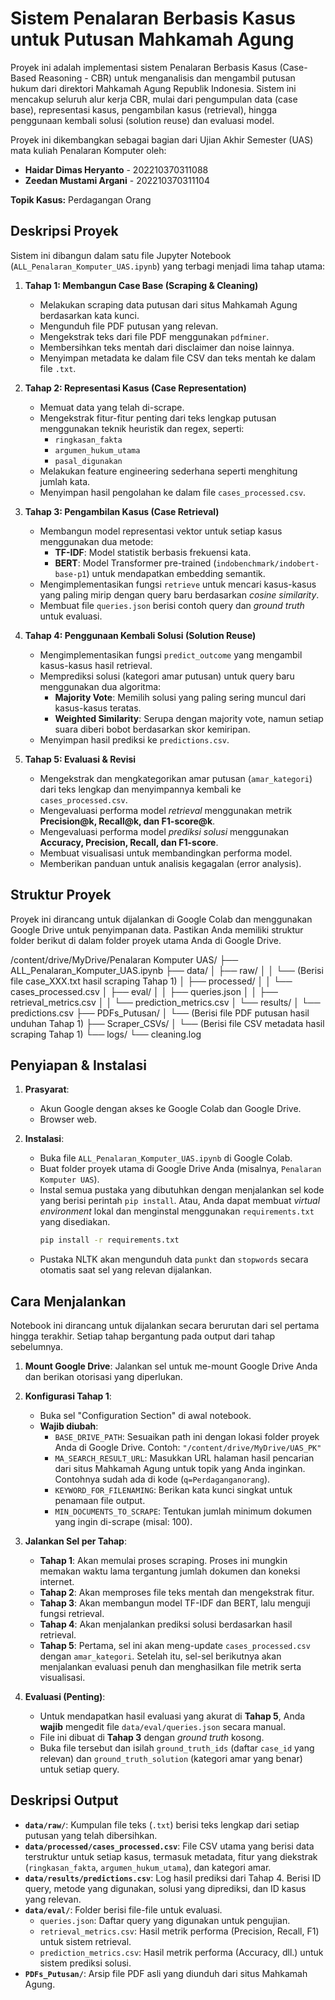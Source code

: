 # Sistem Penalaran Berbasis Kasus untuk Putusan Mahkamah Agung

Proyek ini adalah implementasi sistem Penalaran Berbasis Kasus (Case-Based Reasoning - CBR) untuk menganalisis dan mengambil putusan hukum dari direktori Mahkamah Agung Republik Indonesia. Sistem ini mencakup seluruh alur kerja CBR, mulai dari pengumpulan data (case base), representasi kasus, pengambilan kasus (retrieval), hingga penggunaan kembali solusi (solution reuse) dan evaluasi model.

Proyek ini dikembangkan sebagai bagian dari Ujian Akhir Semester (UAS) mata kuliah Penalaran Komputer oleh:
- **Haidar Dimas Heryanto** - 202210370311088
- **Zeedan Mustami Argani** - 202210370311104

**Topik Kasus:** Perdagangan Orang

## Deskripsi Proyek

Sistem ini dibangun dalam satu file Jupyter Notebook (`ALL_Penalaran_Komputer_UAS.ipynb`) yang terbagi menjadi lima tahap utama:

1.  **Tahap 1: Membangun Case Base (Scraping & Cleaning)**
    - Melakukan scraping data putusan dari situs Mahkamah Agung berdasarkan kata kunci.
    - Mengunduh file PDF putusan yang relevan.
    - Mengekstrak teks dari file PDF menggunakan `pdfminer`.
    - Membersihkan teks mentah dari disclaimer dan noise lainnya.
    - Menyimpan metadata ke dalam file CSV dan teks mentah ke dalam file `.txt`.

2.  **Tahap 2: Representasi Kasus (Case Representation)**
    - Memuat data yang telah di-scrape.
    - Mengekstrak fitur-fitur penting dari teks lengkap putusan menggunakan teknik heuristik dan regex, seperti:
      - `ringkasan_fakta`
      - `argumen_hukum_utama`
      - `pasal_digunakan`
    - Melakukan feature engineering sederhana seperti menghitung jumlah kata.
    - Menyimpan hasil pengolahan ke dalam file `cases_processed.csv`.

3.  **Tahap 3: Pengambilan Kasus (Case Retrieval)**
    - Membangun model representasi vektor untuk setiap kasus menggunakan dua metode:
      - **TF-IDF**: Model statistik berbasis frekuensi kata.
      - **BERT**: Model Transformer pre-trained (`indobenchmark/indobert-base-p1`) untuk mendapatkan embedding semantik.
    - Mengimplementasikan fungsi `retrieve` untuk mencari kasus-kasus yang paling mirip dengan query baru berdasarkan *cosine similarity*.
    - Membuat file `queries.json` berisi contoh query dan *ground truth* untuk evaluasi.

4.  **Tahap 4: Penggunaan Kembali Solusi (Solution Reuse)**
    - Mengimplementasikan fungsi `predict_outcome` yang mengambil kasus-kasus hasil retrieval.
    - Memprediksi solusi (kategori amar putusan) untuk query baru menggunakan dua algoritma:
      - **Majority Vote**: Memilih solusi yang paling sering muncul dari kasus-kasus teratas.
      - **Weighted Similarity**: Serupa dengan majority vote, namun setiap suara diberi bobot berdasarkan skor kemiripan.
    - Menyimpan hasil prediksi ke `predictions.csv`.

5.  **Tahap 5: Evaluasi & Revisi**
    - Mengekstrak dan mengkategorikan amar putusan (`amar_kategori`) dari teks lengkap dan menyimpannya kembali ke `cases_processed.csv`.
    - Mengevaluasi performa model *retrieval* menggunakan metrik **Precision@k, Recall@k, dan F1-score@k**.
    - Mengevaluasi performa model *prediksi solusi* menggunakan **Accuracy, Precision, Recall, dan F1-score**.
    - Membuat visualisasi untuk membandingkan performa model.
    - Memberikan panduan untuk analisis kegagalan (error analysis).

## Struktur Proyek

Proyek ini dirancang untuk dijalankan di Google Colab dan menggunakan Google Drive untuk penyimpanan data. Pastikan Anda memiliki struktur folder berikut di dalam folder proyek utama Anda di Google Drive.

/content/drive/MyDrive/Penalaran Komputer UAS/
├── ALL_Penalaran_Komputer_UAS.ipynb
├── data/
│   ├── raw/
│   │   └── (Berisi file case_XXX.txt hasil scraping Tahap 1)
│   ├── processed/
│   │   └── cases_processed.csv
│   ├── eval/
│   │   ├── queries.json
│   │   ├── retrieval_metrics.csv
│   │   └── prediction_metrics.csv
│   └── results/
│       └── predictions.csv
├── PDFs_Putusan/
│   └── (Berisi file PDF putusan hasil unduhan Tahap 1)
├── Scraper_CSVs/
│   └── (Berisi file CSV metadata hasil scraping Tahap 1)
└── logs/
└── cleaning.log

## Penyiapan & Instalasi

1.  **Prasyarat**:
    - Akun Google dengan akses ke Google Colab dan Google Drive.
    - Browser web.

2.  **Instalasi**:
    - Buka file `ALL_Penalaran_Komputer_UAS.ipynb` di Google Colab.
    - Buat folder proyek utama di Google Drive Anda (misalnya, `Penalaran Komputer UAS`).
    - Instal semua pustaka yang dibutuhkan dengan menjalankan sel kode yang berisi perintah `pip install`. Atau, Anda dapat membuat *virtual environment* lokal dan menginstal menggunakan `requirements.txt` yang disediakan.
      ```bash
      pip install -r requirements.txt
      ```
    - Pustaka NLTK akan mengunduh data `punkt` dan `stopwords` secara otomatis saat sel yang relevan dijalankan.

## Cara Menjalankan

Notebook ini dirancang untuk dijalankan secara berurutan dari sel pertama hingga terakhir. Setiap tahap bergantung pada output dari tahap sebelumnya.

1.  **Mount Google Drive**: Jalankan sel untuk me-mount Google Drive Anda dan berikan otorisasi yang diperlukan.

2.  **Konfigurasi Tahap 1**:
    - Buka sel "Configuration Section" di awal notebook.
    - **Wajib diubah**:
      - `BASE_DRIVE_PATH`: Sesuaikan path ini dengan lokasi folder proyek Anda di Google Drive. Contoh: `"/content/drive/MyDrive/UAS_PK"`
      - `MA_SEARCH_RESULT_URL`: Masukkan URL halaman hasil pencarian dari situs Mahkamah Agung untuk topik yang Anda inginkan. Contohnya sudah ada di kode (`q=Perdaganganorang`).
      - `KEYWORD_FOR_FILENAMING`: Berikan kata kunci singkat untuk penamaan file output.
      - `MIN_DOCUMENTS_TO_SCRAPE`: Tentukan jumlah minimum dokumen yang ingin di-scrape (misal: 100).

3.  **Jalankan Sel per Tahap**:
    - **Tahap 1**: Akan memulai proses scraping. Proses ini mungkin memakan waktu lama tergantung jumlah dokumen dan koneksi internet.
    - **Tahap 2**: Akan memproses file teks mentah dan mengekstrak fitur.
    - **Tahap 3**: Akan membangun model TF-IDF dan BERT, lalu menguji fungsi retrieval.
    - **Tahap 4**: Akan menjalankan prediksi solusi berdasarkan hasil retrieval.
    - **Tahap 5**: Pertama, sel ini akan meng-update `cases_processed.csv` dengan `amar_kategori`. Setelah itu, sel-sel berikutnya akan menjalankan evaluasi penuh dan menghasilkan file metrik serta visualisasi.

4.  **Evaluasi (Penting)**:
    - Untuk mendapatkan hasil evaluasi yang akurat di **Tahap 5**, Anda **wajib** mengedit file `data/eval/queries.json` secara manual.
    - File ini dibuat di **Tahap 3** dengan *ground truth* kosong.
    - Buka file tersebut dan isilah `ground_truth_ids` (daftar `case_id` yang relevan) dan `ground_truth_solution` (kategori amar yang benar) untuk setiap query.

## Deskripsi Output

-   **`data/raw/`**: Kumpulan file teks (`.txt`) berisi teks lengkap dari setiap putusan yang telah dibersihkan.
-   **`data/processed/cases_processed.csv`**: File CSV utama yang berisi data terstruktur untuk setiap kasus, termasuk metadata, fitur yang diekstrak (`ringkasan_fakta`, `argumen_hukum_utama`), dan kategori amar.
-   **`data/results/predictions.csv`**: Log hasil prediksi dari Tahap 4. Berisi ID query, metode yang digunakan, solusi yang diprediksi, dan ID kasus yang relevan.
-   **`data/eval/`**: Folder berisi file-file untuk evaluasi.
    - `queries.json`: Daftar query yang digunakan untuk pengujian.
    - `retrieval_metrics.csv`: Hasil metrik performa (Precision, Recall, F1) untuk sistem retrieval.
    - `prediction_metrics.csv`: Hasil metrik performa (Accuracy, dll.) untuk sistem prediksi solusi.
-   **`PDFs_Putusan/`**: Arsip file PDF asli yang diunduh dari situs Mahkamah Agung.
